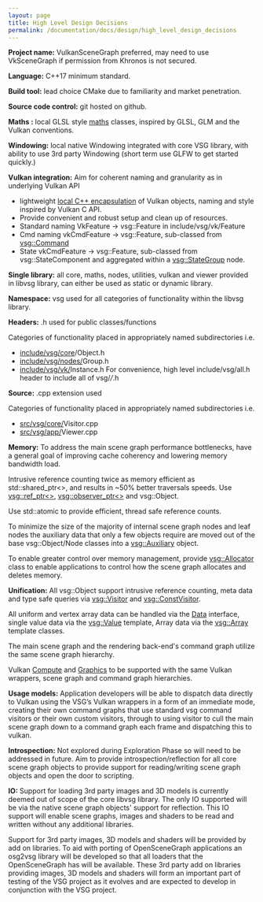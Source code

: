 ```yaml
---
layout: page
title: High Level Design Decisions
permalink: /documentation/docs/design/high_level_design_decisions
---
```


**Project name:** VulkanSceneGraph preferred, may need to use VkSceneGraph if permission from Khronos is not secured.

**Language:** C++17 minimum standard.

**Build tool:** lead choice CMake due to familiarity and market penetration.

**Source code control:** git hosted on github.

**Maths :** local GLSL style [maths](../../include/vsg/maths/) classes, inspired by GLSL, GLM and the Vulkan conventions.

**Windowing:** local native Windowing integrated with core VSG library, with ability to use 3rd party Windowing (short term use GLFW to get started quickly.)

**Vulkan integration:** Aim for coherent naming and granularity as in underlying Vulkan API

* lightweight [local C++ encapsulation](../../include/vsg/vk) of Vulkan objects, naming and style inspired by Vulkan C API.
* Provide convenient and robust setup and clean up of resources.
* Standard naming VkFeature -> vsg::Feature in include/vsg/vk/Feature
* Cmd naming vkCmdFeature -> vsg::Feature, sub-classed from [vsg::Command](../../include/vsg/vk/Command.h)
* State vkCmdFeature -> vsg::Feature, sub-classed from vsg::StateComponent and aggregated within a [vsg::StateGroup](../../include/vsg/nodes/StateGroup.h) node.


**Single library:** all core, maths, nodes, utilities, vulkan and viewer provided in libvsg library, can either be used as static or dynamic library.

**Namespace:** vsg used for all categories of functionality within the libvsg library.

**Headers:** .h used for public classes/functions

Categories of functionality placed in appropriately named subdirectories i.e.

* [include/vsg/core](../../include/vsg/core/)/Object.h
* [include/vsg/nodes/](../../include/vsg/nodes/)Group.h
* [include/vsg/vk/](../../include/vsg/vk/)Instance.h
For convenience, high level include/vsg/all.h header to include all of vsg/*/*.h

**Source:** .cpp extension used

Categories of functionality placed in appropriately named subdirectories i.e.

* [src/vsg/core/](../../src/vsg/core/)Visitor.cpp
* [src/vsg/app/](../../src/vsg/app/)Viewer.cpp


**Memory:** To address the main scene graph performance bottlenecks, have a general goal of improving cache coherency and lowering memory bandwidth load.

Intrusive reference counting twice as memory efficient as std::shared_ptr<>, and results in ~50% better traversals speeds. Use [vsg::ref_ptr<>](../../include/vsg/core/ref_ptr.h), [vsg::observer_ptr<>](../../include/vsg/core/observer_ptr.h) and vsg::Object.

Use std::atomic to provide efficient, thread safe reference counts.

To minimize the size of the majority of internal scene graph nodes and leaf nodes the auxiliary data that only a few objects require are moved out of the base vsg::Object/Node classes into a [vsg::Auxiliary](../../include/vsg/core/Auxiliary.h) object.

To enable greater control over memory management, provide [vsg::Allocator](../../include/vsg/core/Allocator.h) class to enable applications to control how the scene graph allocates and deletes memory.

**Unification:**
All vsg::Object support intrusive reference counting, meta data and type safe queries via [vsg::Visitor](../../include/vsg/core/Visitor.h) and [vsg::ConstVisitor](../../include/vsg/core/ConstVisitor.h).

All uniform and vertex array data can be handled via the [Data](../../include/vsg/core/Data.h) interface, single value data via the [vsg::Value](](../../include/vsg/core/Value.h)) template, Array data via the [vsg::Array](](../../include/vsg/core/Array.h)) template classes.

The main scene graph and the rendering back-end's command graph utilize the same scene graph hierarchy.

Vulkan [Compute](../../include/vsg/vk/ComputePipeline.h) and [Graphics](../../include/vsg/vk/GraphicsPipeline.h) to be supported with the same Vulkan wrappers, scene graph and command graph hierarchies.


**Usage models:** Application developers will be able to dispatch data directly to Vulkan using the VSG’s Vulkan wrappers in a form of an immediate mode, creating their own command graphs that use standard vsg command visitors or their own custom visitors, through to using visitor to cull the main scene graph down to a command graph each frame and dispatching this to vulkan.


**Introspection:** Not explored during Exploration Phase so will need to be addressed in future. Aim to provide introspection/reflection for all core scene graph objects to provide support for reading/writing scene graph objects and open the door to scripting.


**IO:** Support for loading 3rd party images and 3D models is currently deemed out of scope of the core libvsg library. The only IO supported will be via the native scene graph objects' support for reflection. This IO support will enable scene graphs, images and shaders to be read and written without any additional libraries.


Support for 3rd party images, 3D models and shaders will be provided by add
on libraries. To aid with porting of OpenSceneGraph applications an osg2vsg
library will be developed so that all loaders that the OpenSceneGraph has will
be available.  These 3rd party add on libraries providing images, 3D models and shaders will form an important part of testing of the VSG project as it evolves and are expected to develop in conjunction with the VSG project.
